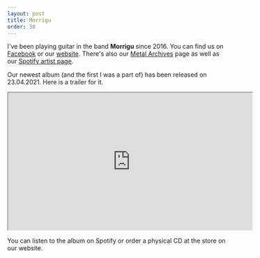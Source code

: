 ```yaml
---
layout: post
title: Morrigu
order: 30
---
```

I've been playing guitar in the band **Morrigu** since 2016. You can find us on
[Facebook](https://www.facebook.com/morriguofficial) or our
[website](http://www.morrigu.ch). There's also our
[Metal Archives](https://www.metal-archives.com/bands/Morrigu/14009) page as
well as our [Spotify artist page](https://open.spotify.com/artist/5zO5rfvQXCyYIMCKMseZJt?si=WTCvfqnqSlaoqH5Oe-iGdw&nd=1).

Our newest album (and the first I was a part of) has been released on 23.04.2021. Here is a trailer for it.
<iframe width="560" height="315" src="https://www.youtube.com/embed/TqHRVkH_q-4"></iframe>

You can listen to the album on Spotify or order a physical CD at the store on our website.